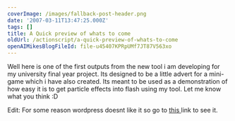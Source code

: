 ```yaml
---
coverImage: /images/fallback-post-header.png
date: '2007-03-11T13:47:25.000Z'
tags: []
title: A Quick preview of whats to come
oldUrl: /actionscript/a-quick-preview-of-whats-to-come
openAIMikesBlogFileId: file-u45407KPRpUMf7JT87V563xo
---
```


Well here is one of the first outputs from the new tool i am developing for my university final year project. Its designed to be a little advert for a mini-game which i have also created. Its meant to be used as a demonstration of how easy it is to get particle effects into flash using my tool. Let me know what you think :D<!-- more -->

Edit: For some reason wordpress doesnt like it so go to [this ](https://www.mikecann.co.uk/flash/winter.html)link to see it.
